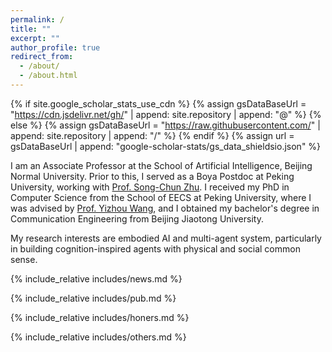 ```yaml
---
permalink: /
title: ""
excerpt: ""
author_profile: true
redirect_from: 
  - /about/
  - /about.html
---
```


{% if site.google_scholar_stats_use_cdn %}
{% assign gsDataBaseUrl = "https://cdn.jsdelivr.net/gh/" | append: site.repository | append: "@" %}
{% else %}
{% assign gsDataBaseUrl = "https://raw.githubusercontent.com/" | append: site.repository | append: "/" %}
{% endif %}
{% assign url = gsDataBaseUrl | append: "google-scholar-stats/gs_data_shieldsio.json" %}

<span class='anchor' id='about-me'></span>

I am an Associate Professor at the School of Artificial Intelligence, Beijing Normal University.
Prior to this, I served as a Boya Postdoc at Peking University, working with [Prof. Song-Chun Zhu](https://zhusongchun.net/).
I received my PhD in Computer Science from the School of EECS at Peking University, where I was advised by [Prof. Yizhou Wang](https://cfcs.pku.edu.cn/wangyizhou/#../../../english/index.htm), 
and I obtained my bachelor's degree in Communication Engineering from Beijing Jiaotong University.

My research interests are embodied AI and multi-agent system, particularly in building cognition-inspired agents with physical and social common sense.

{% include_relative includes/news.md %}

{% include_relative includes/pub.md %}

{% include_relative includes/honers.md %}

{% include_relative includes/others.md %}